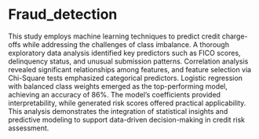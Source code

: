# Fraud_detection
This study employs machine learning techniques to predict credit charge-offs while addressing the challenges of class imbalance. A thorough exploratory data analysis identified key predictors such as FICO scores, delinquency status, and unusual submission patterns. Correlation analysis revealed significant relationships among features, and feature selection via Chi-Square tests emphasized categorical predictors. Logistic regression with balanced class weights emerged as the top-performing model, achieving an accuracy of 86%. The model’s coefficients provided interpretability, while generated risk scores offered practical applicability. This analysis demonstrates the integration of statistical insights and predictive modeling to support data-driven decision-making in credit risk assessment.
